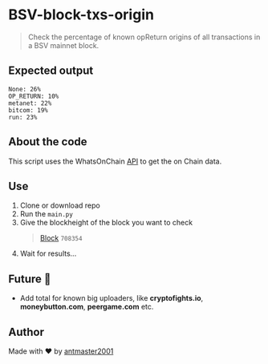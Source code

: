 # BSV-block-txs-origin

> Check the percentage of known opReturn origins of all transactions in a BSV mainnet block.

## Expected output

```
None: 26%
OP_RETURN: 10%
metanet: 22%
bitcom: 19%
run: 23%
```
## About the code
This script uses the WhatsOnChain [API](https://developers.whatsonchain.com/#rate-limits) to get the on Chain data.

## Use 

1. Clone or download repo
2. Run the ``main.py``
3. Give the blockheight of the block you want to check
   >  [Block](https://whatsonchain.com/block/00000000000000000bc2e6618c47ec9bba05b33be4c5699cfe10c8b8aa139783) ``708354``
4. Wait for results...

## Future 🔮
- Add total for known big uploaders, like **cryptofights.io**, **moneybutton.com**, **peergame.com** etc.

## Author
Made with :heart: by [antmaster2001](https://github.com/antmaster2001)